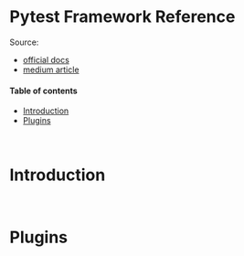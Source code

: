 # Pytest Framework Reference

Source:
* [official docs](https://docs.pytest.org/en/stable/)
* [medium article](https://towardsdatascience.com/pytest-plugins-to-love-%EF%B8%8F-9c71635fbe22)

#### Table of contents

* [Introduction](#introduction)
* [Plugins](#plugins)

&nbsp;
# Introduction

&nbsp;
# Plugins
